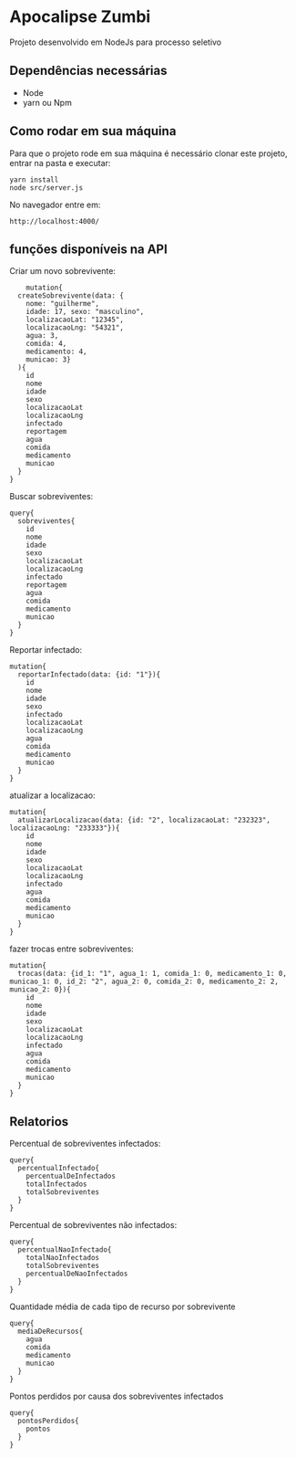# Apocalipse Zumbi
Projeto desenvolvido em NodeJs para processo seletivo

## Dependências necessárias

- Node
- yarn ou Npm

## Como rodar em sua máquina
Para que o projeto rode em sua máquina é necessário clonar este projeto, entrar na pasta e executar:
```
yarn install
node src/server.js
```
No navegador entre em:
```
http://localhost:4000/
```
## funções disponíveis na API
Criar um novo sobrevivente:
```
    mutation{
  createSobrevivente(data: {
    nome: "guilherme",  
    idade: 17, sexo: "masculino",
    localizacaoLat: "12345",
    localizacaoLng: "54321",
    agua: 3,
    comida: 4,
    medicamento: 4,
    municao: 3}
  ){
    id
    nome
    idade
    sexo
    localizacaoLat
    localizacaoLng
    infectado
    reportagem
    agua
    comida
    medicamento
    municao
  }
}
```
Buscar sobreviventes:
```
query{
  sobreviventes{
    id
    nome
    idade
    sexo
    localizacaoLat
    localizacaoLng
    infectado
    reportagem
    agua
    comida
    medicamento
    municao
  }
}
```
Reportar infectado:
```
mutation{
  reportarInfectado(data: {id: "1"}){
    id
    nome
    idade
    sexo
    infectado
    localizacaoLat
    localizacaoLng
    agua
    comida
    medicamento
    municao
  }
}
```
atualizar a localizacao:
```
mutation{
  atualizarLocalizacao(data: {id: "2", localizacaoLat: "232323", localizacaoLng: "233333"}){
    id
    nome
    idade
    sexo
    localizacaoLat
    localizacaoLng
    infectado
    agua
    comida
    medicamento
    municao
  }
}
```
fazer trocas entre sobreviventes:
```
mutation{
  trocas(data: {id_1: "1", agua_1: 1, comida_1: 0, medicamento_1: 0, municao_1: 0, id_2: "2", agua_2: 0, comida_2: 0, medicamento_2: 2, municao_2: 0}){
    id
    nome
    idade
    sexo
    localizacaoLat
    localizacaoLng
    infectado
    agua
    comida
    medicamento
    municao
  }
}
```
## Relatorios
Percentual de sobreviventes infectados:
```
query{
  percentualInfectado{
    percentualDeInfectados
    totalInfectados
    totalSobreviventes
  }
}
```
Percentual de sobreviventes não infectados:
```
query{
  percentualNaoInfectado{	
    totalNaoInfectados
    totalSobreviventes
    percentualDeNaoInfectados
  }
}
```
Quantidade média de cada tipo de recurso por sobrevivente
```
query{
  mediaDeRecursos{
    agua
    comida
    medicamento
    municao
  }
}
```
Pontos perdidos por causa dos sobreviventes infectados
```
query{
  pontosPerdidos{
    pontos
  }
}
```
